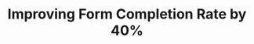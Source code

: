 ---
#preview
title: Improving Form Completion Rate by 40%
image: /img/portfolio/form-completion.jpg
category: Product Design

#full details
details:
    - label: "Client:"
      value: "Confidential"

    - label: "Date:"
      value: "December 2024"

    - label: "$category"

description:
    enabled: 1
    content: "
        <p>Enhanced user flows and form design led to a 40% increase in completion rates through usability improvements and iterative testing.</p>
    "

gallery: 
    enabled: 1
    items:
        - image: /img/portfolio/1.jpg
          alt: "Form wireframe"

        - image: /img/portfolio/2.jpg
          alt: "Form usability testing"

        - image: /img/portfolio/3.jpg
          alt: "Final form design"

description2:
    enabled: 1
    heading: "Designing for Conversion"
    content: "
        <p>This project focused on simplifying forms and enhancing the user experience to achieve higher completion rates.</p>
    "
    button:
        label: View Project
        link: "#"
        target: "_blank"

gallery2: 
    enabled: 1
    items:
        - image: /img/portfolio/4.jpg
          alt: "A/B testing results"

        - image: /img/portfolio/5.jpg
          alt: "Mobile form design"

        - image: /img/portfolio/6.jpg
          alt: "Form analytics"
---